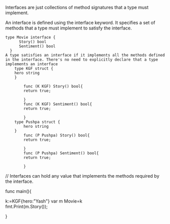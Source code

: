 Interfaces are just collections of method signatures that a type must implement. 

An interface is defined using the interface keyword. It specifies a set of methods that a type must implement to satisfy the interface.

```
type Movie interface {
      Story() bool
      Sentiment() bool
  }
A type satisfies an interface if it implements all the methods defined in the interface. There's no need to explicitly declare that a type implements an interface
    type KGF struct {
    hero string 
    }

        func (K KGF) Story() bool{
        return true;
        
        }
        func (K KGF) Sentiment() bool{
        return true;
        
        }
    type Pushpa struct {
        hero string 
    }
        func (P Pushpa) Story() bool{
        return true;
        
        }
        func (P Pushpa) Sentiment() bool{
        return true;
        
        }
```

// Interfaces can hold any value that implements the methods required by the interface.

func main(){

k:=KGF{hero:"Yash"}
var m Movie=k  
fmt.Print(m.Story());

}
```



